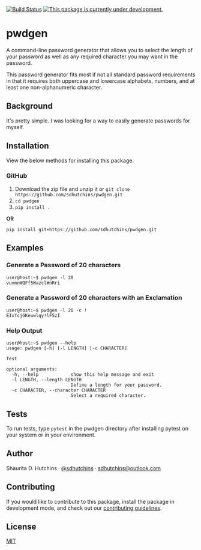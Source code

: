 [![Build Status](https://app.travis-ci.com/sdhutchins/pwdgen.svg?branch=master)](https://app.travis-ci.com/sdhutchins/pwdgen)
[![This package is currently under development.](https://img.shields.io/badge/under-development-orange.svg)](https://github.com/sdhutchins/pwdgen)

# pwdgen

A command-line password generator that allows you to select the length of your password as well as any required character you may want in the password.

This password generator fits most if not all standard password requirements in that it requires both uppercase and lowercase alphabets, numbers, and at least one non-alphanumeric character.

## Background

It's pretty simple. I was looking for a way to easily generate passwords for myself.

## Installation

View the below methods for installing this package.

### GitHub

1.  Download the zip file and unzip it or `git clone
    https://github.com/sdhutchins/pwdgen.git`
2.  `cd pwdgen`
3.  `pip install .`

**OR**

`pip install git+https://github.com/sdhutchins/pwdgen.git`

## Examples

### Generate a Password of 20 characters

```console
user@host:~$ pwdgen -l 20
vuvmnWQFf5Wazcl#nRri
```
### Generate a Password of 20 characters with an Exclamation

```console
user@host:~$ pwdgen -l 20 -c !
EIxfcjGKeuwlqy!lF5zI
```

### Help Output

```console
user@host:~$ pwdgen --help
usage: pwdgen [-h] [-l LENGTH] [-c CHARACTER]

Test

optional arguments:
  -h, --help            show this help message and exit
  -l LENGTH, --length LENGTH
                        Define a length for your password.
  -c CHARACTER, --character CHARACTER
                        Select a required character.
```

## Tests

To run tests, type `pytest` in the
pwdgen directory after installing pytest on your system or in your environment.

## Author

Shaurita D. Hutchins · [@sdhutchins](https://github.com/sdhutchins)
    · [sdhutchins@outlook.com](mailto:sdhutchins@outlook.com)

## Contributing

If you would like to contribute to this package, install the package in
development mode, and check out our [contributing
guidelines](https://github.com/sdhutchins/pwdgen/blob/master/CONTRIBUTING.rst).

## License

[MIT](https://github.com/sdhutchins/pwdgen/blob/master/LICENSE)
